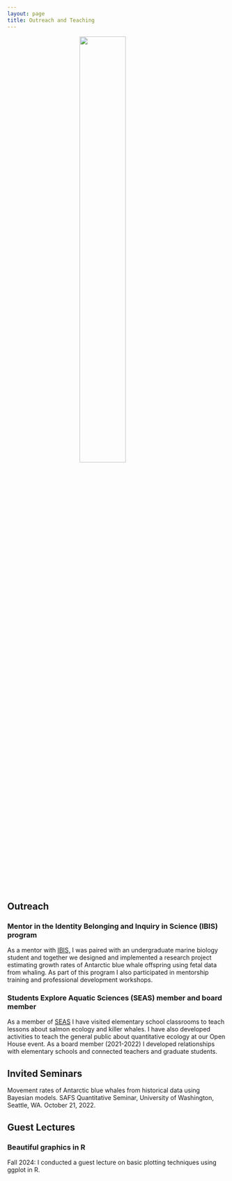 ```yaml
---
layout: page
title: Outreach and Teaching
---
```

<figure align = "right">
  <img style="display: block; margin: 10px 20px 10px 20px" src="https://zoer27.github.io/assets/img/IBISsymposium.jpg" width= "50%">
</figure>

## Outreach
### Mentor in the Identity Belonging and Inquiry in Science (IBIS) program
As a mentor with [IBIS,](https://environment.uw.edu/students/current-students/identity-belonging-and-inquiry-in-science-ibis-program/) I was paired with an undergraduate marine biology student and together we designed and implemented a research project estimating growth rates of Antarctic blue whale offspring using fetal data from whaling. As part of this program I also participated in mentorship training and professional development workshops.

### Students Explore Aquatic Sciences (SEAS) member and board member
As a member of [SEAS](https://fish.uw.edu/students/student-organizations/students-explore-aquatic-sciences-seas/) I have visited elementary school classrooms to teach lessons about salmon ecology and killer whales. I have also developed activities to teach the general public about quantitative ecology at our Open House event. As a board member (2021-2022) I developed relationships with elementary schools and connected teachers and graduate students. 

## Invited Seminars
Movement rates of Antarctic blue whales from historical data using Bayesian models. SAFS Quantitative Seminar, University of Washington, Seattle, WA. October 21, 2022.

## Guest Lectures
### Beautiful graphics in R
Fall 2024: I conducted a guest lecture on basic plotting techniques using ggplot in R.
